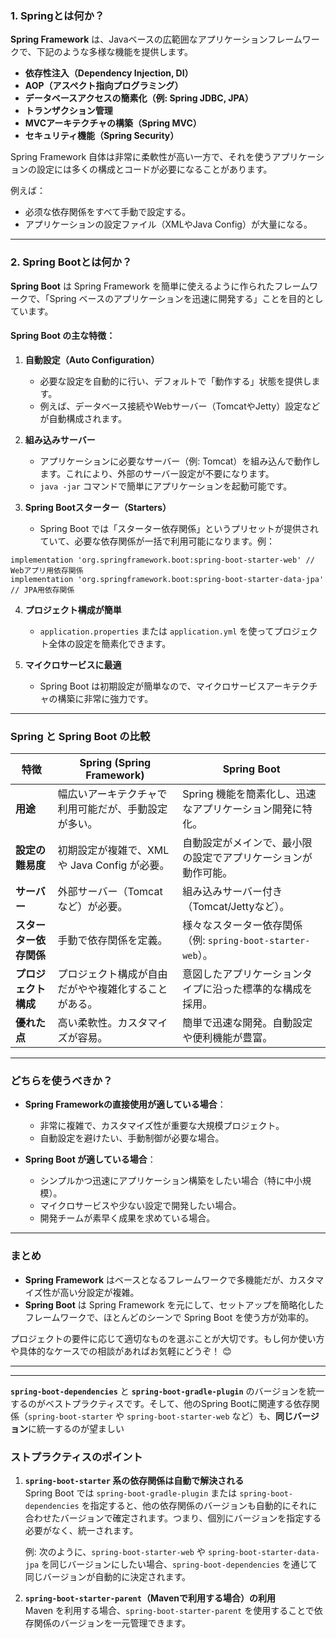 
### **1. Springとは何か？**

**Spring Framework** は、Javaベースの広範囲なアプリケーションフレームワークで、下記のような多様な機能を提供します。

- **依存性注入（Dependency Injection, DI）**
- **AOP（アスペクト指向プログラミング）**
- **データベースアクセスの簡素化（例: Spring JDBC, JPA）**
- **トランザクション管理**
- **MVCアーキテクチャの構築（Spring MVC）**
- **セキュリティ機能（Spring Security）**

Spring Framework 自体は非常に柔軟性が高い一方で、それを使うアプリケーションの設定には多くの構成とコードが必要になることがあります。

例えば：

- 必须な依存関係をすべて手動で設定する。
- アプリケーションの設定ファイル（XMLやJava Config）が大量になる。

---

### **2. Spring Bootとは何か？**

**Spring Boot** は Spring Framework を簡単に使えるように作られたフレームワークで、「Spring ベースのアプリケーションを迅速に開発する」ことを目的としています。

#### **Spring Boot の主な特徴：**

1. **自動設定（Auto Configuration）**
    
    - 必要な設定を自動的に行い、デフォルトで「動作する」状態を提供します。
    - 例えば、データベース接続やWebサーバー（TomcatやJetty）設定などが自動構成されます。
2. **組み込みサーバー**
    
    - アプリケーションに必要なサーバー（例: Tomcat）を組み込んで動作します。これにより、外部のサーバー設定が不要になります。
    - `java -jar` コマンドで簡単にアプリケーションを起動可能です。
3. **Spring Bootスターター（Starters）**
    
    - Spring Boot では「スターター依存関係」というプリセットが提供されていて、必要な依存関係が一括で利用可能になります。例：

```
implementation 'org.springframework.boot:spring-boot-starter-web' // Webアプリ用依存関係  
implementation 'org.springframework.boot:spring-boot-starter-data-jpa' // JPA用依存関係
```


4. **プロジェクト構成が簡単**
    
    - `application.properties` または `application.yml` を使ってプロジェクト全体の設定を簡素化できます。
5. **マイクロサービスに最適**
    
    - Spring Boot は初期設定が簡単なので、マイクロサービスアーキテクチャの構築に非常に強力です。

---

### **Spring と Spring Boot の比較**

|**特徴**|**Spring (Spring Framework)**|**Spring Boot**|
|---|---|---|
|**用途**|幅広いアーキテクチャで利用可能だが、手動設定が多い。|Spring 機能を簡素化し、迅速なアプリケーション開発に特化。|
|**設定の難易度**|初期設定が複雑で、XML や Java Config が必要。|自動設定がメインで、最小限の設定でアプリケーションが動作可能。|
|**サーバー**|外部サーバー（Tomcatなど）が必要。|組み込みサーバー付き（Tomcat/Jettyなど）。|
|**スターター依存関係**|手動で依存関係を定義。|様々なスターター依存関係（例: `spring-boot-starter-web`）。|
|**プロジェクト構成**|プロジェクト構成が自由だがやや複雑化することがある。|意図したアプリケーションタイプに沿った標準的な構成を採用。|
|**優れた点**|高い柔軟性。カスタマイズが容易。|簡単で迅速な開発。自動設定や便利機能が豊富。|

---

### **どちらを使うべきか？**

- **Spring Frameworkの直接使用が適している場合**：
    
    - 非常に複雑で、カスタマイズ性が重要な大規模プロジェクト。
    - 自動設定を避けたい、手動制御が必要な場合。
- **Spring Boot が適している場合**：
    
    - シンプルかつ迅速にアプリケーション構築をしたい場合（特に中小規模）。
    - マイクロサービスや少ない設定で開発したい場合。
    - 開発チームが素早く成果を求めている場合。

---

### **まとめ**

- **Spring Framework** はベースとなるフレームワークで多機能だが、カスタマイズ性が高い分設定が複雑。
- **Spring Boot** は Spring Framework を元にして、セットアップを簡略化したフレームワークで、ほとんどのシーンで Spring Boot を使う方が効率的。

プロジェクトの要件に応じて適切なものを選ぶことが大切です。もし何か使い方や具体的なケースでの相談があればお気軽にどうぞ！ 😊


---
---


**`spring-boot-dependencies`** と **`spring-boot-gradle-plugin`** のバージョンを統一するのがベストプラクティスです。そして、他のSpring Bootに関連する依存関係（`spring-boot-starter` や `spring-boot-starter-web` など）も、**同じバージョン**に統一するのが望ましい


### ストプラクティスのポイント

1. **`spring-boot-starter` 系の依存関係は自動で解決される**  
    Spring Boot では `spring-boot-gradle-plugin` または `spring-boot-dependencies` を指定すると、他の依存関係のバージョンも自動的にそれに合わせたバージョンで確定されます。つまり、個別にバージョンを指定する必要がなく、統一されます。
    
    例: 次のように、`spring-boot-starter-web` や `spring-boot-starter-data-jpa` を同じバージョンにしたい場合、`spring-boot-dependencies` を通じて同じバージョンが自動的に決定されます。
    
2. **`spring-boot-starter-parent`（Mavenで利用する場合）の利用**  
    Maven を利用する場合、`spring-boot-starter-parent` を使用することで依存関係のバージョンを一元管理できます。